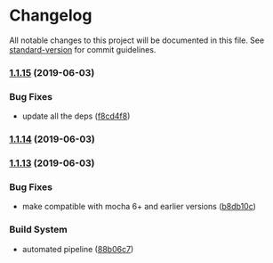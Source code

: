 # Changelog

All notable changes to this project will be documented in this file. See [standard-version](https://github.com/conventional-changelog/standard-version) for commit guidelines.

### [1.1.15](https://github.com/you54f/cypress-multi-reporters/compare/v1.1.14...v1.1.15) (2019-06-03)


### Bug Fixes

* update all the deps ([f8cd4f8](https://github.com/you54f/cypress-multi-reporters/commit/f8cd4f8))



### [1.1.14](https://github.com/you54f/cypress-multi-reporters/compare/v1.1.13...v1.1.14) (2019-06-03)



### [1.1.13](https://github.com/you54f/cypress-multi-reporters/compare/v1.1.12...v1.1.13) (2019-06-03)


### Bug Fixes

* make compatible with mocha 6+ and earlier versions ([b8db10c](https://github.com/you54f/cypress-multi-reporters/commit/b8db10c))


### Build System

* automated pipeline ([88b06c7](https://github.com/you54f/cypress-multi-reporters/commit/88b06c7))
